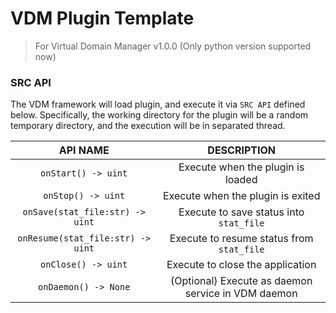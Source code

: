 # VDM Plugin Template

> For Virtual Domain Manager v1.0.0
> (Only python version supported now)

### SRC API

The VDM framework will load plugin, and execute it via `SRC API` defined below. Specifically, the working directory for the plugin will be a random temporary directory, and the execution will be in separated thread.

|             API NAME              |                    DESCRIPTION                     |
| :-------------------------------: | :------------------------------------------------: |
|        `onStart() -> uint`        |         Execute when the plugin is loaded          |
|        `onStop() -> uint`         |         Execute when the plugin is exited          |
|  `onSave(stat_file:str) -> uint`  |      Execute to save status into `stat_file`       |
| `onResume(stat_file:str) -> uint` |     Execute to resume status from `stat_file`      |
|        `onClose() -> uint`        |          Execute to close the application          |
|       `onDaemon() -> None`        | (Optional) Execute as daemon service in VDM daemon |

